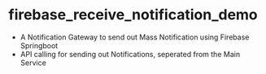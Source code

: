 # firebase_receive_notification_demo

- A Notification Gateway to send out Mass Notification using Firebase Springboot
- API calling for sending out Notifications, seperated from the Main Service
